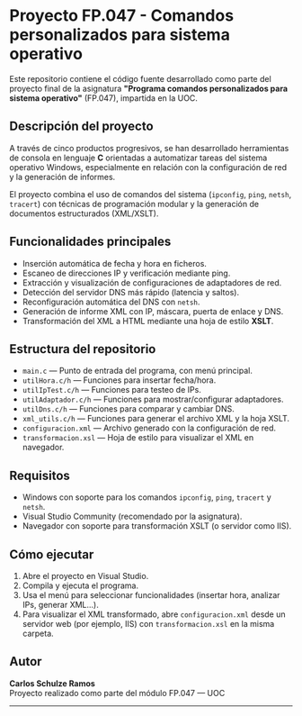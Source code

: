 # Proyecto FP.047 - Comandos personalizados para sistema operativo

Este repositorio contiene el código fuente desarrollado como parte del proyecto final de la asignatura **"Programa comandos personalizados para sistema operativo"** (FP.047), impartida en la UOC.

## Descripción del proyecto

A través de cinco productos progresivos, se han desarrollado herramientas de consola en lenguaje **C** orientadas a automatizar tareas del sistema operativo Windows, especialmente en relación con la configuración de red y la generación de informes.

El proyecto combina el uso de comandos del sistema (`ipconfig`, `ping`, `netsh`, `tracert`) con técnicas de programación modular y la generación de documentos estructurados (XML/XSLT).

## Funcionalidades principales

- Inserción automática de fecha y hora en ficheros.
- Escaneo de direcciones IP y verificación mediante ping.
- Extracción y visualización de configuraciones de adaptadores de red.
- Detección del servidor DNS más rápido (latencia y saltos).
- Reconfiguración automática del DNS con `netsh`.
- Generación de informe XML con IP, máscara, puerta de enlace y DNS.
- Transformación del XML a HTML mediante una hoja de estilo **XSLT**.

## Estructura del repositorio

- `main.c` — Punto de entrada del programa, con menú principal.
- `utilHora.c/h` — Funciones para insertar fecha/hora.
- `utilIpTest.c/h` — Funciones para testeo de IPs.
- `utilAdaptador.c/h` — Funciones para mostrar/configurar adaptadores.
- `utilDns.c/h` — Funciones para comparar y cambiar DNS.
- `xml_utils.c/h` — Funciones para generar el archivo XML y la hoja XSLT.
- `configuracion.xml` — Archivo generado con la configuración de red.
- `transformacion.xsl` — Hoja de estilo para visualizar el XML en navegador.

## Requisitos

- Windows con soporte para los comandos `ipconfig`, `ping`, `tracert` y `netsh`.
- Visual Studio Community (recomendado por la asignatura).
- Navegador con soporte para transformación XSLT (o servidor como IIS).

## Cómo ejecutar

1. Abre el proyecto en Visual Studio.
2. Compila y ejecuta el programa.
3. Usa el menú para seleccionar funcionalidades (insertar hora, analizar IPs, generar XML...).
4. Para visualizar el XML transformado, abre `configuracion.xml` desde un servidor web (por ejemplo, IIS) con `transformacion.xsl` en la misma carpeta.

## Autor

**Carlos Schulze Ramos**  
Proyecto realizado como parte del módulo FP.047 — UOC

---
